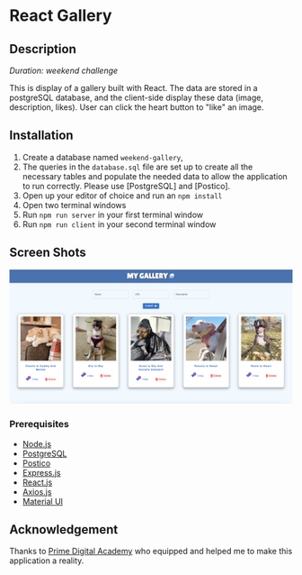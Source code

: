 # React Gallery

## Description

_Duration: weekend challenge_

This is display of a gallery built with React. The data are stored in a postgreSQL database, and the client-side display these data (image, description, likes). User can click the heart button to "like" an image. 

## Installation

1. Create a database named `weekend-gallery`,
2. The queries in the `database.sql` file are set up to create all the necessary tables and populate the needed data to allow the application to run correctly. Please use [PostgreSQL] and [Postico].
3. Open up your editor of choice and run an `npm install`
4. Open two terminal windows
5. Run `npm run server` in your first terminal window
6. Run `npm run client` in your second terminal window

## Screen Shots

![Screenshot](/wireframes/screenshot.png)

### Prerequisites

- [Node.js](https://nodejs.org/en/)
- [PostgreSQL](https://www.postgresql.org/)
- [Postico](https://eggerapps.at/postico/v1.php)
- [Express.js](https://expressjs.com/)
- [React.js](https://reactjs.org/)
- [Axios.js](https://axios-http.com)
- [Material UI](https://mui.com/)

## Acknowledgement
Thanks to [Prime Digital Academy](www.primeacademy.io) who equipped and helped me to make this application a reality. 